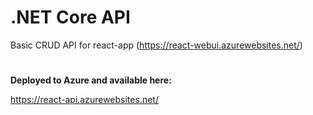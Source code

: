 # .NET Core API
Basic CRUD API for react-app (https://react-webui.azurewebsites.net/)

#
**Deployed to Azure and available here:**

https://react-api.azurewebsites.net/
